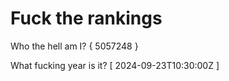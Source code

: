 # Fuck the rankings

Who the hell am I?
{ 5057248 }

What fucking year is it?
[ 2024-09-23T10:30:00Z ]
